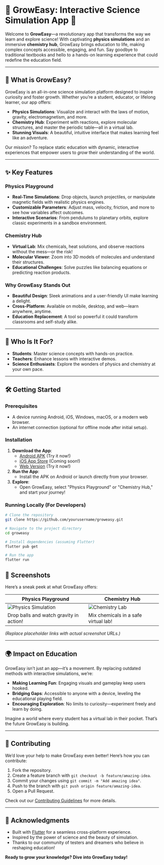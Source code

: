 # 🌟 GrowEasy: Interactive Science Simulation App 🌟

Welcome to **GrowEasy**—a revolutionary app that transforms the way we learn and explore science! With captivating **physics simulations** and an immersive **chemistry hub**, GrowEasy brings education to life, making complex concepts accessible, engaging, and fun. Say goodbye to traditional textbooks and hello to a hands-on learning experience that could redefine the education field.

---

## 🚀 What is GrowEasy?

GrowEasy is an all-in-one science simulation platform designed to inspire curiosity and foster growth. Whether you’re a student, educator, or lifelong learner, our app offers:
- **Physics Simulations**: Visualize and interact with the laws of motion, gravity, electromagnetism, and more.
- **Chemistry Hub**: Experiment with reactions, explore molecular structures, and master the periodic table—all in a virtual lab.
- **Stunning Visuals**: A beautiful, intuitive interface that makes learning feel like an adventure.

Our mission? To replace static education with dynamic, interactive experiences that empower users to *grow* their understanding of the world.

---

## ✨ Key Features

### Physics Playground
- **Real-Time Simulations**: Drop objects, launch projectiles, or manipulate magnetic fields with realistic physics engines.
- **Customizable Parameters**: Adjust mass, velocity, friction, and more to see how variables affect outcomes.
- **Interactive Scenarios**: From pendulums to planetary orbits, explore classic experiments in a sandbox environment.

### Chemistry Hub
- **Virtual Lab**: Mix chemicals, heat solutions, and observe reactions without the mess—or the risk!
- **Molecular Viewer**: Zoom into 3D models of molecules and understand their structures.
- **Educational Challenges**: Solve puzzles like balancing equations or predicting reaction products.

### Why GrowEasy Stands Out
- **Beautiful Design**: Sleek animations and a user-friendly UI make learning a delight.
- **Cross-Platform**: Available on mobile, desktop, and web—learn anywhere, anytime.
- **Education Replacement**: A tool so powerful it could transform classrooms and self-study alike.

---

## 🎯 Who Is It For?
- **Students**: Master science concepts with hands-on practice.
- **Teachers**: Enhance lessons with interactive demos.
- **Science Enthusiasts**: Explore the wonders of physics and chemistry at your own pace.

---

## 🛠️ Getting Started

### Prerequisites
- A device running Android, iOS, Windows, macOS, or a modern web browser.
- An internet connection (optional for offline mode after initial setup).

### Installation
1. **Download the App**:
   - [Android APK](#) (Try it now!)
   - [iOS App Store](#) (Coming soon!)
   - [Web Version](#) (Try it now!)
2. **Run the App**:
   - Install the APK on Android or launch directly from your browser.
3. **Explore**:
   - Open GrowEasy, select "Physics Playground" or "Chemistry Hub," and start your journey!

### Running Locally (For Developers)
```bash
# Clone the repository
git clone https://github.com/yourusername/groweasy.git

# Navigate to the project directory
cd groweasy

# Install dependencies (assuming Flutter)
flutter pub get

# Run the app
flutter run
```



## 📸 Screenshots

Here’s a sneak peek at what GrowEasy offers:

| Physics Playground | Chemistry Hub |
|--------------------|---------------|
| ![Physics Simulation](https://via.placeholder.com/300x600.png?text=Physics+Simulation) | ![Chemistry Lab](https://via.placeholder.com/300x600.png?text=Chemistry+Hub) |
| Drop balls and watch gravity in action! | Mix chemicals in a safe virtual lab! |

*(Replace placeholder links with actual screenshot URLs.)*

---

## 🌍 Impact on Education

GrowEasy isn’t just an app—it’s a movement. By replacing outdated methods with interactive simulations, we’re:

- **Making Learning Fun**: Engaging visuals and gameplay keep users hooked.
- **Bridging Gaps**: Accessible to anyone with a device, leveling the educational playing field.
- **Encouraging Exploration**: No limits to curiosity—experiment freely and learn by doing.

Imagine a world where every student has a virtual lab in their pocket. That’s the future GrowEasy is building.

---

## 🤝 Contributing

We’d love your help to make GrowEasy even better! Here’s how you can contribute:

1. Fork the repository.
2. Create a feature branch with `git checkout -b feature/amazing-idea`.
3. Commit your changes using `git commit -m "Add amazing idea"`.
4. Push to the branch with `git push origin feature/amazing-idea`.
5. Open a Pull Request.

Check out our [Contributing Guidelines](CONTRIBUTING.md) for more details.

---

## 🌟 Acknowledgments

- Built with [Flutter](https://flutter.dev/) for a seamless cross-platform experience.
- Inspired by the power of science and the beauty of simulation.
- Thanks to our community of testers and dreamers who believe in reshaping education!

**Ready to grow your knowledge? Dive into GrowEasy today!**
